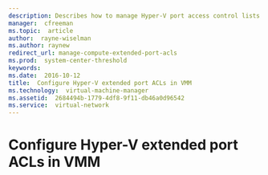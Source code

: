 ```yaml
---
description: Describes how to manage Hyper-V port access control lists (ACLs)
manager:  cfreeman
ms.topic:  article
author:  rayne-wiselman
ms.author: raynew
redirect_url: manage-compute-extended-port-acls
ms.prod:  system-center-threshold
keywords:  
ms.date:  2016-10-12
title:  Configure Hyper-V extended port ACLs in VMM
ms.technology:  virtual-machine-manager
ms.assetid:  2684494b-1779-4df8-9f11-db46a0d96542
ms.service:  virtual-network
---
```


# Configure Hyper-V extended port ACLs in VMM
